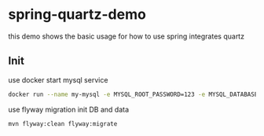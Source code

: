 # spring-quartz-demo

this demo shows the basic usage for how to use spring integrates quartz

## Init

use docker start mysql service
```bash
docker run --name my-mysql -e MYSQL_ROOT_PASSWORD=123 -e MYSQL_DATABASE=test -p 3306:3306 -d mysql
```
use flyway migration init DB and data
```bash
mvn flyway:clean flyway:migrate
```


